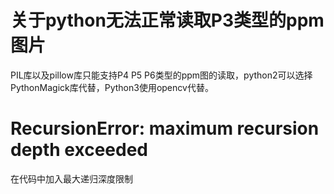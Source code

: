 # 关于python无法正常读取P3类型的ppm图片
PIL库以及pillow库只能支持P4 P5 P6类型的ppm图的读取，python2可以选择PythonMagick库代替，Python3使用opencv代替。

# RecursionError: maximum recursion depth exceeded
在代码中加入最大递归深度限制